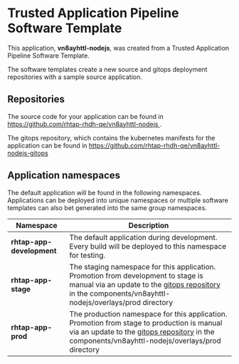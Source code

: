 # Trusted Application Pipeline Software Template

This application, **vn8ayhttl-nodejs**, was created from a Trusted Application Pipeline Software Template.

The software templates create a new source and gitops deployment repositories with a sample source application. 

## Repositories

The source code for your application can be found in [https://github.com/rhtap-rhdh-qe/vn8ayhttl-nodejs ](https://github.com/rhtap-rhdh-qe/vn8ayhttl-nodejs ).
 
The gitops repository, which contains the kubernetes manifests for the application can be found in 
[https://github.com/rhtap-rhdh-qe/vn8ayhttl-nodejs-gitops ](https://github.com/rhtap-rhdh-qe/vn8ayhttl-nodejs-gitops ) 

## Application namespaces 

The default application will be found in the following namespaces. Applications can be deployed into unique namespaces or multiple software templates can also bet generated into the same group namespaces.  

|  Namespace   |  Description   |  
| -------- | -------- |   
| **rhtap-app-development** | The default application during development. Every build will be deployed to this namespace for testing. | 
| **rhtap-app-stage** | The staging namespace for this application. Promotion from development to stage is manual via an update to the [gitops repository](https://github.com/rhtap-rhdh-qe/vn8ayhttl-nodejs-gitops ) in the components/vn8ayhttl-nodejs/overlays/prod directory |  
| **rhtap-app-prod** | The production namespace for this application. Promotion from stage to production is manual via an update to the [gitops repository](https://github.com/rhtap-rhdh-qe/vn8ayhttl-nodejs-gitops ) in the components/vn8ayhttl-nodejs/overlays/prod directory | 